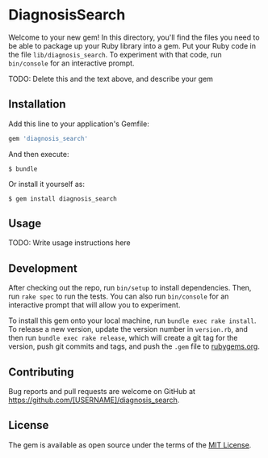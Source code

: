 # DiagnosisSearch

Welcome to your new gem! In this directory, you'll find the files you need to be able to package up your Ruby library into a gem. Put your Ruby code in the file `lib/diagnosis_search`. To experiment with that code, run `bin/console` for an interactive prompt.

TODO: Delete this and the text above, and describe your gem

## Installation

Add this line to your application's Gemfile:

```ruby
gem 'diagnosis_search'
```

And then execute:

    $ bundle

Or install it yourself as:

    $ gem install diagnosis_search

## Usage

TODO: Write usage instructions here

## Development

After checking out the repo, run `bin/setup` to install dependencies. Then, run `rake spec` to run the tests. You can also run `bin/console` for an interactive prompt that will allow you to experiment.

To install this gem onto your local machine, run `bundle exec rake install`. To release a new version, update the version number in `version.rb`, and then run `bundle exec rake release`, which will create a git tag for the version, push git commits and tags, and push the `.gem` file to [rubygems.org](https://rubygems.org).

## Contributing

Bug reports and pull requests are welcome on GitHub at https://github.com/[USERNAME]/diagnosis_search.


## License

The gem is available as open source under the terms of the [MIT License](http://opensource.org/licenses/MIT).

